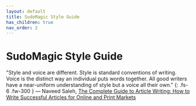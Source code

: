 ```yaml
---
layout: default
title: SudoMagic Style Guide
has_children: true
nav_order: 2
---
```


# SudoMagic Style Guide

"Style and voice are different. Style is standard conventions of writing. Voice is the distinct way an individual puts words together. All good writers have a near-uniform understanding of style but a voice all their own."
{: .fs-6 .fw-300 }
― Naveed Saleh, [The Complete Guide to Article Writing: How to Write Successful Articles for Online and Print Markets](https://www.goodreads.com/work/quotes/24692593-the-complete-guide-to-article-writing-how-to-write-successful-articles)